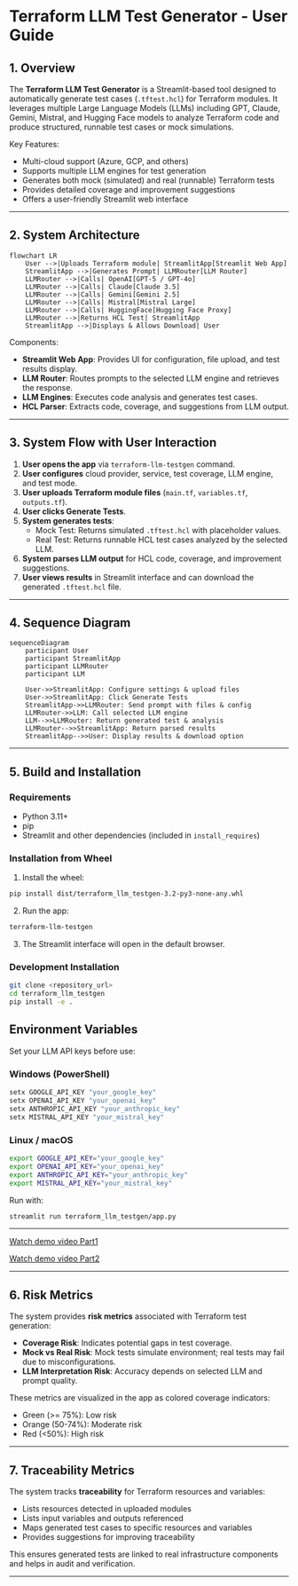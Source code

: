 # Terraform LLM Test Generator - User Guide

## 1. Overview
The **Terraform LLM Test Generator** is a Streamlit-based tool designed to automatically generate test cases (`.tftest.hcl`) for Terraform modules. It leverages multiple Large Language Models (LLMs) including GPT, Claude, Gemini, Mistral, and Hugging Face models to analyze Terraform code and produce structured, runnable test cases or mock simulations.

Key Features:
- Multi-cloud support (Azure, GCP, and others)
- Supports multiple LLM engines for test generation
- Generates both mock (simulated) and real (runnable) Terraform tests
- Provides detailed coverage and improvement suggestions
- Offers a user-friendly Streamlit web interface

---

## 2. System Architecture

```mermaid
flowchart LR
    User -->|Uploads Terraform module| StreamlitApp[Streamlit Web App]
    StreamlitApp -->|Generates Prompt| LLMRouter[LLM Router]
    LLMRouter -->|Calls| OpenAI[GPT-5 / GPT-4o]
    LLMRouter -->|Calls| Claude[Claude 3.5]
    LLMRouter -->|Calls| Gemini[Gemini 2.5]
    LLMRouter -->|Calls| Mistral[Mistral Large]
    LLMRouter -->|Calls| HuggingFace[Hugging Face Proxy]
    LLMRouter -->|Returns HCL Test| StreamlitApp
    StreamlitApp -->|Displays & Allows Download| User
```

Components:
- **Streamlit Web App**: Provides UI for configuration, file upload, and test results display.
- **LLM Router**: Routes prompts to the selected LLM engine and retrieves the response.
- **LLM Engines**: Executes code analysis and generates test cases.
- **HCL Parser**: Extracts code, coverage, and suggestions from LLM output.

---

## 3. System Flow with User Interaction

1. **User opens the app** via `terraform-llm-testgen` command.
2. **User configures** cloud provider, service, test coverage, LLM engine, and test mode.
3. **User uploads Terraform module files** (`main.tf`, `variables.tf`, `outputs.tf`).
4. **User clicks Generate Tests**.
5. **System generates tests**:
   - Mock Test: Returns simulated `.tftest.hcl` with placeholder values.
   - Real Test: Returns runnable HCL test cases analyzed by the selected LLM.
6. **System parses LLM output** for HCL code, coverage, and improvement suggestions.
7. **User views results** in Streamlit interface and can download the generated `.tftest.hcl` file.

---

## 4. Sequence Diagram

```mermaid
sequenceDiagram
    participant User
    participant StreamlitApp
    participant LLMRouter
    participant LLM

    User->>StreamlitApp: Configure settings & upload files
    User->>StreamlitApp: Click Generate Tests
    StreamlitApp->>LLMRouter: Send prompt with files & config
    LLMRouter->>LLM: Call selected LLM engine
    LLM-->>LLMRouter: Return generated test & analysis
    LLMRouter-->>StreamlitApp: Return parsed results
    StreamlitApp-->>User: Display results & download option
```

---

## 5. Build and Installation

### Requirements
- Python 3.11+
- pip
- Streamlit and other dependencies (included in `install_requires`)

### Installation from Wheel

1. Install the wheel:
```bash
pip install dist/terraform_llm_testgen-3.2-py3-none-any.whl
```
2. Run the app:
```bash
terraform-llm-testgen
```
3. The Streamlit interface will open in the default browser.

### Development Installation

```bash
git clone <repository_url>
cd terraform_llm_testgen
pip install -e .
```
## Environment Variables

Set your LLM API keys before use:

### Windows (PowerShell)
```powershell
setx GOOGLE_API_KEY "your_google_key"
setx OPENAI_API_KEY "your_openai_key"
setx ANTHROPIC_API_KEY "your_anthropic_key"
setx MISTRAL_API_KEY "your_mistral_key"
```

### Linux / macOS
```bash
export GOOGLE_API_KEY="your_google_key"
export OPENAI_API_KEY="your_openai_key"
export ANTHROPIC_API_KEY="your_anthropic_key"
export MISTRAL_API_KEY="your_mistral_key"
```

Run with:
```bash
streamlit run terraform_llm_testgen/app.py
```


---
[Watch demo video Part1](./terrform-test-genrator-part1.mp4)

[Watch demo video Part2](./terrform-test-genrator-part2.mp4)


---

## 6. Risk Metrics

The system provides **risk metrics** associated with Terraform test generation:
- **Coverage Risk**: Indicates potential gaps in test coverage.
- **Mock vs Real Risk**: Mock tests simulate environment; real tests may fail due to misconfigurations.
- **LLM Interpretation Risk**: Accuracy depends on selected LLM and prompt quality.

These metrics are visualized in the app as colored coverage indicators:
- Green (>= 75%): Low risk
- Orange (50-74%): Moderate risk
- Red (<50%): High risk

---

## 7. Traceability Metrics

The system tracks **traceability** for Terraform resources and variables:
- Lists resources detected in uploaded modules
- Lists input variables and outputs referenced
- Maps generated test cases to specific resources and variables
- Provides suggestions for improving traceability

This ensures generated tests are linked to real infrastructure components and helps in audit and verification.

---

